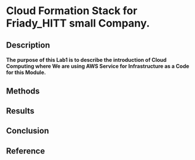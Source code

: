 # Cloud Formation Stack for Friady_HITT small Company.
## Description
#### The purpose of this Lab1 is to describe the introduction of Cloud Computing where We are using AWS Service for Infrastructure as a Code for this Module.

## Methods
## Results 
## Conclusion
## Reference
